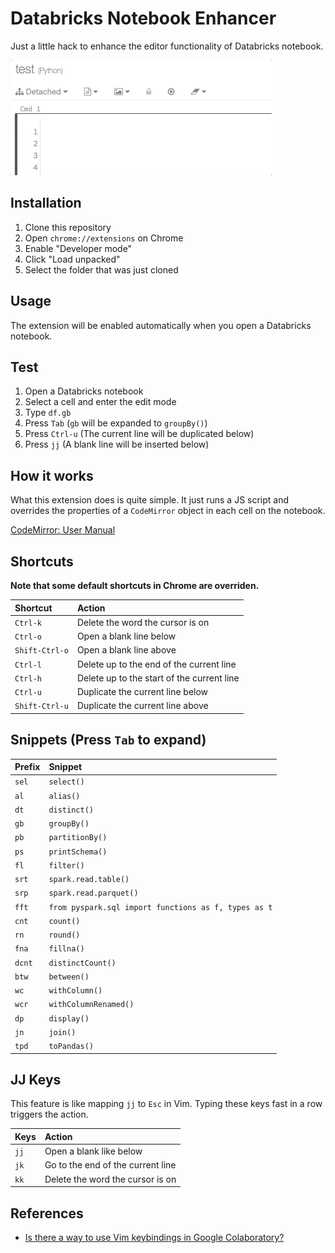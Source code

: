 # Databricks Notebook Enhancer

Just a little hack to enhance the editor functionality of Databricks notebook.

<kbd>
  <img src="demo.gif" style="thin solid black;">
</kbd>


## Installation
1. Clone this repository
2. Open `chrome://extensions` on Chrome
3. Enable "Developer mode"
4. Click "Load unpacked"
5. Select the folder that was just cloned

## Usage
The extension will be enabled automatically when you open a Databricks notebook.

## Test
1. Open a Databricks notebook
2. Select a cell and enter the edit mode
3. Type `df.gb`
4. Press `Tab` (`gb` will be expanded to `groupBy()`)
5. Press `Ctrl-u` (The current line will be duplicated below)
6. Press `jj` (A blank line will be inserted below)


## How it works
What this extension does is quite simple. It just runs a JS script and overrides the properties of a `CodeMirror` object in each cell on the notebook.

[CodeMirror: User Manual](https://codemirror.net/doc/manual.html)

## Shortcuts
**Note that some default shortcuts in Chrome are overriden.**

|Shortcut|Action|
|:-|:-|
|`Ctrl-k`|Delete the word the cursor is on|
|`Ctrl-o`|Open a blank line below|
|`Shift-Ctrl-o`|Open a blank line above|
|`Ctrl-l`|Delete up to the end of the current line|
|`Ctrl-h`|Delete up to the start of the current line|
|`Ctrl-u`|Duplicate the current line below|
|`Shift-Ctrl-u`|Duplicate the current line above|

## Snippets (Press `Tab` to expand)
|Prefix|Snippet|
|:-|:-|
|`sel`|`select()`|
|`al`|`alias()`|
|`dt`|`distinct()`|
|`gb`|`groupBy()`|
|`pb`|`partitionBy()`|
|`ps`|`printSchema()`|
|`fl`|`filter()`|
|`srt`|`spark.read.table()`|
|`srp`|`spark.read.parquet()`|
|`fft`|`from pyspark.sql import functions as f, types as t`|
|`cnt`|`count()`|
|`rn`|`round()`|
|`fna`|`fillna()`|
|`dcnt`|`distinctCount()`|
|`btw`|`between()`|
|`wc`|`withColumn()`|
|`wcr`|`withColumnRenamed()`|
|`dp`|`display()`|
|`jn`|`join()`|
|`tpd`|`toPandas()`|

## JJ Keys
This feature is like mapping `jj` to `Esc` in Vim. Typing these keys fast in a row triggers the action.

|Keys|Action|
|:-|:-|
|`jj`|Open a blank like below|
|`jk`|Go to the end of the current line|
|`kk`|Delete the word the cursor is on|

## References
- [Is there a way to use Vim keybindings in Google Colaboratory?](https://stackoverflow.com/questions/48674326/is-there-a-way-to-use-vim-keybindings-in-google-colaboratory)
